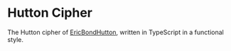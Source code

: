 # Hutton Cipher

The Hutton cipher of [EricBondHutton](https://old.reddit.com/user/ericbondhutton), written in TypeScript in a functional style.